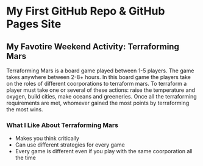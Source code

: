 # My First GitHub Repo & GitHub Pages Site 

## My Favotire Weekend Activity: Terraforming Mars

Terraforming Mars is a board game played between 1-5 players. The game takes anywhere between 2-8+ hours. In this board game the players take on the roles of different coorporations to terraform mars. To terraform a player must take one or several of these actions: raise the temperature and oxygen, build cities, make oceans and greeneries. Once all the terraforming requirements are met, whomever gained the most points by terraforming the most wins.

### What I Like About Terraforming Mars 
- Makes you think critically
- Can use different strategies for every game
- Every game is different even if you play with the same coorporation all the time

